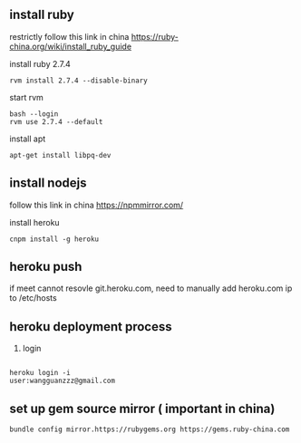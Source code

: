 ## install ruby
restrictly follow this link in china
    https://ruby-china.org/wiki/install_ruby_guide

install ruby 2.7.4
```
rvm install 2.7.4 --disable-binary
```
start rvm
```
bash --login
rvm use 2.7.4 --default
```
install apt
```
apt-get install libpq-dev
```
## install nodejs
follow this link in china
    https://npmmirror.com/

install heroku
```
cnpm install -g heroku
```

## heroku push
if meet cannot resovle git.heroku.com, need to manually add heroku.com ip to /etc/hosts

## heroku deployment process
1. login 
```console

heroku login -i
user:wangguanzzz@gmail.com

```

## set up gem source mirror ( important in china)
```
bundle config mirror.https://rubygems.org https://gems.ruby-china.com
```